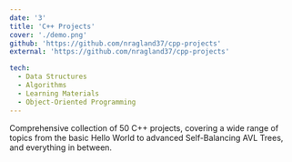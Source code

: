 ```yaml
---
date: '3'
title: 'C++ Projects'
cover: './demo.png'
github: 'https://github.com/nragland37/cpp-projects'
external: 'https://github.com/nragland37/cpp-projects'

tech:
  - Data Structures
  - Algorithms
  - Learning Materials
  - Object-Oriented Programming
---
```


Comprehensive collection of 50 C++ projects, covering a wide range of topics from the basic Hello World to advanced Self-Balancing AVL Trees, and everything in between.
